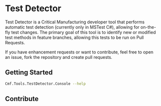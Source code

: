 # Test Detector

Test Detector is a Critical Manufacturing developer tool that performs automatic test detection (currently only in MSTest C#), allowing for on-the-fly test changes.
The primary goal of this tool is to identify new or modified test methods in feature branches, allowing this tests to be run on Pull Requests.

If you have enhancement requests or want to contribute, feel free to open an issue, fork the repository and create pull requests.

## Getting Started

```sh
Cmf.Tools.TestDetector.Console --help
```

## Contribute